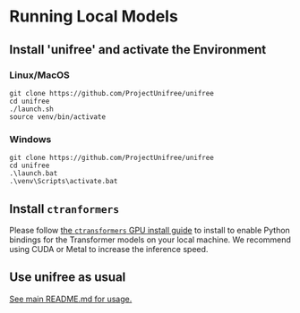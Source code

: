 # Running Local Models

## Install 'unifree' and activate the Environment

### Linux/MacOS

```
git clone https://github.com/ProjectUnifree/unifree
cd unifree
./launch.sh
source venv/bin/activate
```

### Windows

```
git clone https://github.com/ProjectUnifree/unifree
cd unifree
.\launch.bat
.\venv\Scripts\activate.bat
```

## Install `ctranformers`

Please follow [the `ctransformers` GPU install guide](https://github.com/marella/ctransformers#gpu) to install to enable
Python bindings for the Transformer models on your local machine. We recommend using CUDA or Metal to increase
the inference speed.

## Use unifree as usual

[See main README.md for usage.](https://github.com/ProjectUnifree/unifree#installation-and-usage) 
